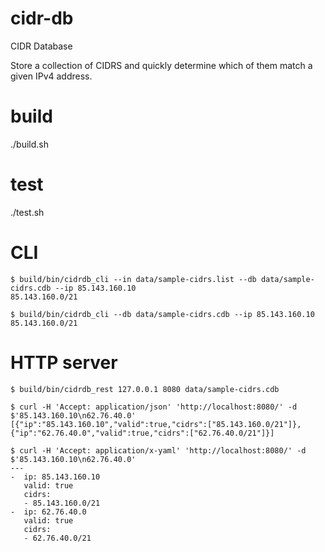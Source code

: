 # cidr-db
CIDR Database

Store a collection of CIDRS and quickly determine which of them match a given
IPv4 address.

# build

./build.sh

# test

./test.sh

# CLI

```
$ build/bin/cidrdb_cli --in data/sample-cidrs.list --db data/sample-cidrs.cdb --ip 85.143.160.10
85.143.160.0/21
```

```
$ build/bin/cidrdb_cli --db data/sample-cidrs.cdb --ip 85.143.160.10
85.143.160.0/21
```

# HTTP server

```
$ build/bin/cidrdb_rest 127.0.0.1 8080 data/sample-cidrs.cdb
```

```
$ curl -H 'Accept: application/json' 'http://localhost:8080/' -d $'85.143.160.10\n62.76.40.0'
[{"ip":"85.143.160.10","valid":true,"cidrs":["85.143.160.0/21"]},{"ip":"62.76.40.0","valid":true,"cidrs":["62.76.40.0/21"]}]

$ curl -H 'Accept: application/x-yaml' 'http://localhost:8080/' -d $'85.143.160.10\n62.76.40.0'
---
-  ip: 85.143.160.10
   valid: true
   cidrs:
   - 85.143.160.0/21
-  ip: 62.76.40.0
   valid: true
   cidrs:
   - 62.76.40.0/21
```
